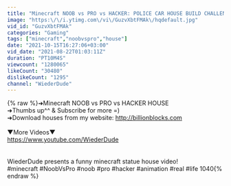 ```yaml
---
title: "Minecraft NOOB vs PRO vs HACKER: POLICE CAR HOUSE BUILD CHALLENGE in Minecraft \/ Animation"
image: "https:\/\/i.ytimg.com\/vi\/GuzvXbtFMAk\/hqdefault.jpg"
vid_id: "GuzvXbtFMAk"
categories: "Gaming"
tags: ["minecraft","noobvspro","house"]
date: "2021-10-15T16:27:06+03:00"
vid_date: "2021-08-22T01:03:11Z"
duration: "PT10M4S"
viewcount: "1280065"
likeCount: "30480"
dislikeCount: "1295"
channel: "WiederDude"
---
```

{% raw %}➜Minecraft NOOB vs PRO vs HACKER HOUSE<br />➜Thumbs up^^ &amp; Subscribe for more =)<br />➜Download houses from my website: <a rel="nofollow" target="blank" href="http://billionblocks.com">http://billionblocks.com</a><br /><br />▼More Videos▼<br /><a rel="nofollow" target="blank" href="https://www.youtube.com/WiederDude">https://www.youtube.com/WiederDude</a><br /><br /><br />WiederDude presents a funny minecraft statue house video!<br />#minecraft #NoobVsPro #noob #pro #hacker  #animation #real #life 1040{% endraw %}
